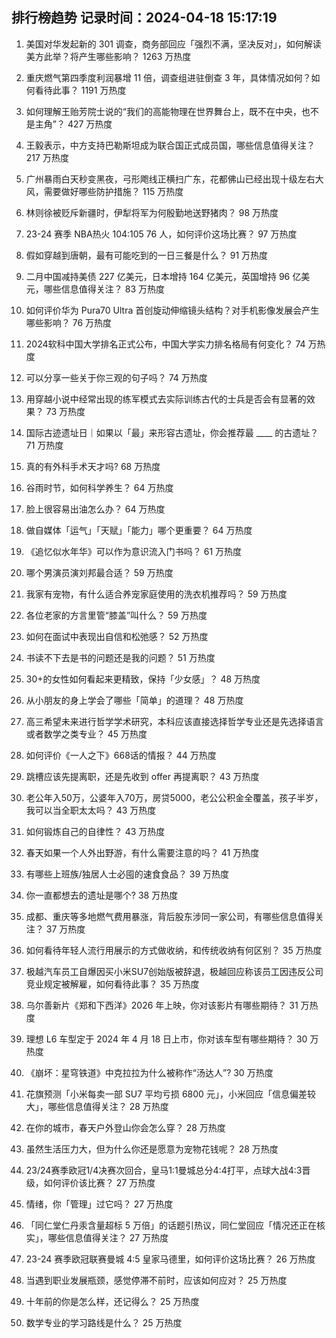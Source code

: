 
## 排行榜趋势 记录时间：2024-04-18 15:17:19
  
  1. 美国对华发起新的 301 调查，商务部回应「强烈不满，坚决反对」，如何解读美方此举？将产生哪些影响？ 1263 万热度
    
  2. 重庆燃气第四季度利润暴增 11 倍，调查组进驻倒查 3 年，具体情况如何？如何看待此事？ 1191 万热度
    
  3. 如何理解王贻芳院士说的“我们的高能物理在世界舞台上，既不在中央，也不是主角”？ 427 万热度
    
  4. 王毅表示，中方支持巴勒斯坦成为联合国正式成员国，哪些信息值得关注？ 217 万热度
    
  5. 广州暴雨白天秒变黑夜，弓形飑线正横扫广东，花都佛山已经出现十级左右大风，需要做好哪些防护措施？ 115 万热度
    
  6. 林则徐被贬斥新疆时，伊犁将军为何殷勤地送野猪肉？ 98 万热度
    
  7. 23-24 赛季 NBA热火 104:105 76 人，如何评价这场比赛？ 97 万热度
    
  8. 假如穿越到唐朝，最有可能吃到的一日三餐是什么？ 91 万热度
    
  9. 二月中国减持美债 227 亿美元，日本增持 164 亿美元，英国增持 96 亿美元，哪些信息值得关注？ 83 万热度
    
  10. 如何评价华为 Pura70 Ultra 首创旋动伸缩镜头结构？对手机影像发展会产生哪些影响？ 76 万热度
    
  11. 2024软科中国大学排名正式公布，中国大学实力排名格局有何变化？ 74 万热度
    
  12. 可以分享一些关于你三观的句子吗？ 74 万热度
    
  13. 用穿越小说中经常出现的练军模式去实际训练古代的士兵是否会有显著的效果？ 73 万热度
    
  14. 国际古迹遗址日｜如果以「最」来形容古遗址，你会推荐最 ____ 的古遗址？ 71 万热度
    
  15. 真的有外科手术天才吗? 68 万热度
    
  16. 谷雨时节，如何科学养生？ 64 万热度
    
  17. 脸上很容易出油怎么办？ 64 万热度
    
  18. 做自媒体「运气」「天赋」「能力」哪个更重要？ 64 万热度
    
  19. 《追忆似水年华》可以作为意识流入门书吗？ 61 万热度
    
  20. 哪个男演员演刘邦最合适？ 59 万热度
    
  21. 我家有宠物，有什么适合养宠家庭使用的洗衣机推荐吗？ 59 万热度
    
  22. 各位老家的方言里管“膝盖”叫什么？ 59 万热度
    
  23. 如何在面试中表现出自信和松弛感？ 52 万热度
    
  24. 书读不下去是书的问题还是我的问题？ 51 万热度
    
  25. 30+的女性如何看起来更精致，保持「少女感」？ 48 万热度
    
  26. 从小朋友的身上学会了哪些「简单」的道理？ 48 万热度
    
  27. 高三希望未来进行哲学学术研究，本科应该直接选择哲学专业还是先选择语言或者数学之类专业？ 45 万热度
    
  28. 如何评价《一人之下》668话的情报？ 44 万热度
    
  29. 跳槽应该先提离职，还是先收到 offer 再提离职？ 43 万热度
    
  30. 老公年入50万，公婆年入70万，房贷5000，老公公积金全覆盖，孩子半岁，我可以当全职太太吗？ 43 万热度
    
  31. 如何锻炼自己的自律性？ 43 万热度
    
  32. 春天如果一个人外出野游，有什么需要注意的吗？ 41 万热度
    
  33. 有哪些上班族/独居人士必囤的速食食品？ 39 万热度
    
  34. 你一直都想去的遗址是哪个? 38 万热度
    
  35. 成都、重庆等多地燃气费用暴涨，背后股东涉同一家公司，有哪些信息值得关注？ 37 万热度
    
  36. 如何看待年轻人流行用展示的方式做收纳，和传统收纳有何区别？ 35 万热度
    
  37. 极越汽车员工自爆因买小米SU7创始版被辞退，极越回应称该员工因违反公司竞业规定被解雇，如何看待此事？ 35 万热度
    
  38. 乌尔善新片《郑和下西洋》2026 年上映，你对该影片有哪些期待？ 31 万热度
    
  39. 理想 L6 车型定于 2024 年 4 月 18 日上市，你对该车型有哪些期待？ 30 万热度
    
  40. 《崩坏：星穹铁道》中克拉拉为什么被称作“汤达人”? 30 万热度
    
  41. 花旗预测「小米每卖一部 SU7 平均亏损 6800 元」，小米回应「信息偏差较大」，哪些信息值得关注？ 28 万热度
    
  42. 在你的城市，春天户外登山你会怎么穿？ 28 万热度
    
  43. 虽然生活压力大，但为什么你还是愿意为宠物花钱呢？ 28 万热度
    
  44. 23/24赛季欧冠1/4决赛次回合，皇马1:1曼城总分4:4打平，点球大战4:3晋级，如何评价该比赛？ 27 万热度
    
  45. 情绪，你「管理」过它吗？ 27 万热度
    
  46. 「同仁堂仁丹汞含量超标 5 万倍」的话题引热议，同仁堂回应「情况还正在核实」，哪些信息值得关注？ 27 万热度
    
  47. 23-24 赛季欧冠联赛曼城 4:5 皇家马德里，如何评价这场比赛？ 26 万热度
    
  48. 当遇到职业发展瓶颈，感觉停滞不前时，应该如何应对？ 25 万热度
    
  49. 十年前的你是怎么样，还记得么？ 25 万热度
    
  50. 数学专业的学习路线是什么？ 25 万热度
    